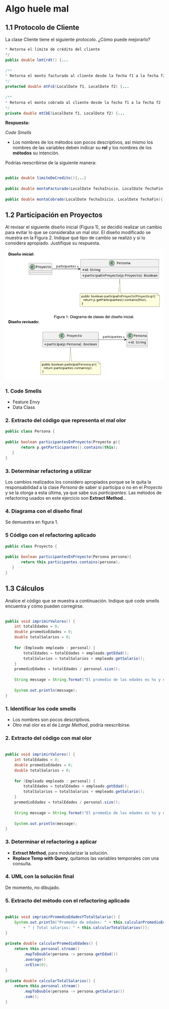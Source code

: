 # Algo huele mal

## 1.1 Protocolo de Cliente
La clase Cliente tiene el siguiente protocolo. ¿Cómo puede mejorarlo? 


```java
* Retorna el límite de crédito del cliente
*/
public double lmtCrdt() {...

/** 
* Retorna el monto facturado al cliente desde la fecha f1 a la fecha f2
*/
protected double mtFcE(LocalDate f1, LocalDate f2) {...

/** 
* Retorna el monto cobrado al cliente desde la fecha f1 a la fecha f2
*/
private double mtCbE(LocalDate f1, LocalDate f2) {...
```

**Respuesta:**

*Code Smells*
- Los nombres de los métodos son pocos descriptivos, así mismo los nombres de las variables deben indicar su **rol** y los nombres de los **métodos** su intención.

Podrías reescribirse de la siguiente manera:

```java

public double limiteDeCredito(){...}

public double montoFacturado(LocalDate fechaInicio, LocalDate fechaFin){...}

public double montoCobrado(LocalDate fechaInicio, LocalDate fechaFin){...}
```

## 1.2 Participación en Proyectos

Al revisar el siguiente diseño inicial (Figura 1), se decidió realizar un cambio para evitar lo que se consideraba un mal olor. El diseño modificado se muestra en la Figura 2. Indique qué tipo de cambio se realizó y si lo considera apropiado. Justifique su respuesta.

![alt text](image.png)

### 1. Code Smells
- Feature Envy
- Data Class

### 2. Extracto del código que representa el mal olor

 ```java
 public class Persona {

public boolean participantesEnProyecto(Proyecto p){
        return p.getParticipantes().contains(this);
    }
 }
```
### 3. Determinar refactoring a utilizar

 Los cambios realizados los considero apropiados porque se le quita la responsabilidad a la clase *Persona* de saber si participa o no en el *Proyecto* y se la otorga a esta última, ya que sabe sus *participantes*.
Las métodos de refactoring usados en este ejercicio son **Extract Method**...

### 4. Diagrama con el diseño final

Se demuestra en figura 1.

### 5 Código con el refactoring aplicado

 ```java
 public class Proyecto {
    
public boolean participantesEnProyecto(Persona persona){
        return this.participantes.contains(persona);
    }
 }
```


## 1.3 Cálculos
Analice el código que se muestra a continuación. Indique qué code smells encuentra y cómo pueden corregirse.

```java

public void imprimirValores() {
	int totalEdades = 0;
	double promedioEdades = 0;
	double totalSalarios = 0;
	
	for (Empleado empleado : personal) {
		totalEdades = totalEdades + empleado.getEdad();
		totalSalarios = totalSalarios + empleado.getSalario();
	}
	promedioEdades = totalEdades / personal.size();
		
	String message = String.format("El promedio de las edades es %s y el total de salarios es %s", promedioEdades, totalSalarios);
	
	System.out.println(message);
}


```

### 1. Identificar los code smells
- Los nombres son pocos descriptivos. 
- Otro mal olor es el de *Large Method*, podría reescribirse.

### 2. Extracto del código con mal olor

```java

public void imprimirValores() {
	int totalEdades = 0;
	double promedioEdades = 0;
	double totalSalarios = 0;
	
	for (Empleado empleado : personal) {
		totalEdades = totalEdades + empleado.getEdad();
		totalSalarios = totalSalarios + empleado.getSalario();
	}
	promedioEdades = totalEdades / personal.size();
		
	String message = String.format("El promedio de las edades es %s y el total de salarios es %s", promedioEdades, totalSalarios);
	
	System.out.println(message);
}


```

### 3. Determinar el refactoring a aplicar 

- **Extract Method**, para modularizar la solución.
- **Replace Temp with Query**, quitamos las variables temporales con una consulta.

### 4. UML con la solución final

De momento, no dibujado.


### 5. Extracto del método con el refactoring aplicado

```java

public void imprimirPromedioEdadesYTotalSalario() {
    System.out.println("Promedio de edades: " + this.calcularPromedioEdades()
        + " | Total salarios: " + this.calcularTotalSalarios());
}

private double calcularPromedioEdades() {
    return this.personal.stream()
        .mapToDouble(persona -> persona.getEdad())
        .average()
        .orElse(0);
}

private double calcularTotalSalarios() {
    return this.personal.stream()
        .mapToDouble(persona -> persona.getSalario())
        .sum();
}
```
